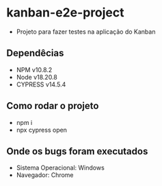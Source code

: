 # kanban-e2e-project
* Projeto para fazer testes na aplicação do Kanban
## Dependêcias
* NPM v10.8.2
* Node v18.20.8
* CYPRESS v14.5.4

## Como rodar o projeto
* npm i
* npx cypress open

## Onde os bugs foram executados
* Sistema Operacional: Windows
* Navegador: Chrome

